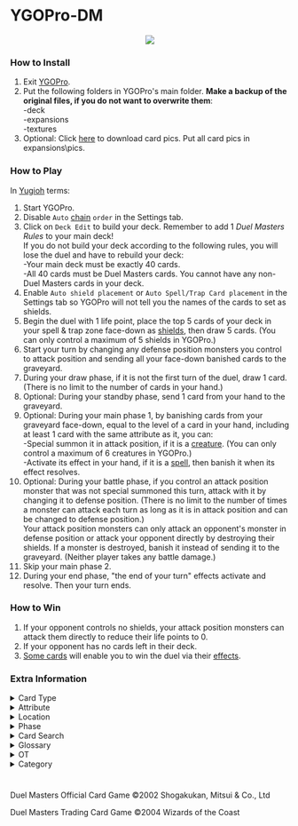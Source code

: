 # YGOPro-DM

<p align="center">
	<img src="https://user-images.githubusercontent.com/18324297/34651382-49c5daba-f3d8-11e7-9222-1488ac1761d8.png">
</p>

### How to Install
1. Exit [YGOPro](https://github.com/Fluorohydride/ygopro).
2. Put the following folders in YGOPro's main folder. **Make a backup of the original files, if you do not want to overwrite them**:<br>
-deck<br>
-expansions<br>
-textures
3. Optional: Click [here](https://mega.nz/#F!4FxAXQiK!7rH4MxHlAnA256lwFwo7Ng) to download card pics. Put all card pics in expansions\pics.

### How to Play
In [Yugioh](http://yugioh.wikia.com/wiki/Yu-Gi-Oh!_Trading_Card_Game) terms:
1. Start YGOPro.
2. Disable `Auto` [chain](http://yugioh.wikia.com/wiki/Chain) `order` in the Settings tab.
3. Click on `Deck Edit` to build your deck. Remember to add 1 *Duel Masters Rules* to your main deck!<br>
If you do not build your deck according to the following rules, you will lose the duel and have to rebuild your deck:<br>
	-Your main deck must be exactly 40 cards.<br>
	-All 40 cards must be Duel Masters cards. You cannot have any non-Duel Masters cards in your deck.<br>
4. Enable `Auto shield placement` or `Auto Spell/Trap Card placement` in the Settings tab so YGOPro will not tell you the names of the cards to set as shields.
5. Begin the duel with 1 life point, place the top 5 cards of your deck in your spell & trap zone face-down as [shields](http://duelmasters.wikia.com/wiki/Shield), then draw 5 cards. (You can only control a maximum of 5 shields in YGOPro.)
6. Start your turn by changing any defense position monsters you control to attack position and sending all your face-down banished cards to the graveyard.
7. During your draw phase, if it is not the first turn of the duel, draw 1 card. (There is no limit to the number of cards in your hand.)
8. Optional: During your standby phase, send 1 card from your hand to the graveyard.
9. Optional: During your main phase 1, by banishing cards from your graveyard face-down, equal to the level of a card in your hand, including at least 1 card with the same attribute as it, you can:<br>
	-Special summon it in attack position, if it is a [creature](http://duelmasters.wikia.com/wiki/Creature). (You can only control a maximum of 6 creatures in YGOPro.)<br>
	-Activate its effect in your hand, if it is a [spell](http://duelmasters.wikia.com/wiki/Spell), then banish it when its effect resolves.
10. Optional: During your battle phase, if you control an attack position monster that was not special summoned this turn, attack with it by changing it to defense position. (There is no limit to the number of times a monster can attack each turn as long as it is in attack position and can be changed to defense position.)<br>
Your attack position monsters can only attack an opponent's monster in defense position or attack your opponent directly by destroying their shields. If a monster is destroyed, banish it instead of sending it to the graveyard. (Neither player takes any battle damage.)
11. Skip your main phase 2.
12. During your end phase, "the end of your turn" effects activate and resolve. Then your turn ends.

### How to Win
1. If your opponent controls no shields, your attack position monsters can attack them directly to reduce their life points to 0.
2. If your opponent has no cards left in their deck.
3. [Some cards](http://duelmasters.wikia.com/wiki/Template:Alternate_Win_Condition) will enable you to win the duel via their [effects](http://duelmasters.wikia.com/wiki/Effect).

### Extra Information
<details>
<summary>Card Type</summary>

- Creature = `Monster + Effect (Attribute = Civilization, Level = Mana Cost, ATK = DEF = Power)`
	- Creature that has no abilities = `Monster + Effect + Tuner`
	- Evolution Creature = `Monster + Effect + Special Summon`
- Spell = `Monster + Spell (Attribute = Civilization, Level = Mana Cost)`
</details>
<details>
<summary>Attribute</summary>

- Light Civilization = `LIGHT Attribute`
- Water Civilization = `WATER Attribute`
- Darkness Civilization = `DARK Attribute`
- Fire Civilization = `FIRE Attribute`
- Nature Civilization = `EARTH Attribute`
</details>
<details>
<summary>Location</summary>

- Battle Zone = `Monster Zone`
- Shield Zone = `Spell & Trap Zone`
- Mana Zone (untapped cards) = `Graveyard`
- Mana Zone (tapped cards) = `Face-down banished cards` (text color = black)
- Graveyard = `Face-up banished cards` (text color = blue)
- Hyperspatial Zone = `Extra Deck`
</details>
<details>
<summary>Phase</summary>

1. Start of Turn Step (Untap Step) = `EVENT_PREDRAW` = Untap all your tapped cards.<br>
2. Draw Step = `PHASE_DRAW` = Draw a card from your deck.<br>
3. Charge Step = `PHASE_STANDBY` = You may put a card from your hand into your mana zone.<br>
4. Main Step = `PHASE_MAIN1` = You may use cards, such as summoning creatures, casting spells, generating and crossing cross gear or fortifying castles by paying the appropriate costs.<br>
5. Attack Step = `PHASE_BATTLE` = You may attack with creatures or use Tap Abilities.<br>
6. End Step = `PHASE_END` = Any abilities that trigger "the end of your turn" resolve now.
</details>
<details>
<summary>Card Search</summary>

You can search for the following specific card information in YGOPro:

- Card Ability: Use the `No Ability` tab for creatures that have [no abilities](http://duelmasters.wikia.com/wiki/Vanilla)
- Card Type: Use the `Card Type` tab or type `Type:` in the search bar
- Civilization: Use the `Civilization` (`Civ`) tab
- Evolution Creature: Use the `Evolution` tab or type `Type: Evolution Creature` in the search bar
- Mana Cost: Use the `Mana` tab
- Multicolored: Type `put into your mana zone tapped.)` in the search bar
- Power: Use the `Power` tab
- Race: Type `Race:` in the search bar
- Region-exclusive cards: Use the `Limitation` tab
- You can also search for cards whose abilities have been modified for YGOPro by typing `YGOPro`.
</details>
<details>
<summary>Glossary</summary>

- Ability = `Effect`
- Active Player = `Turn Player`
- Attack Step = `Battle Phase`
- Attack Trigger = `An effect that activates when a monster attacks`
- Break = `Destroy a card in the Spell & Trap Zone`
- Cast = `Activate this Spell's effect in your hand, by banishing cards from your Graveyard face-down equal to its Level, including at least 1 card with the same Attribute as it`
- Category Name ("Archetype") = [`Category`](https://www.db.yugioh-card.com/yugiohdb/deck_search.action?request_locale=en)
- Charge Mana = `Once per turn, during your Standby Phase, send 1 card from your hand to the Graveyard`
- Charge Step = `Standby Phase`
- Choose = `Target` (Japanese text contains 選 or 選ぶ)
- Civilization = `Attribute`
- Come Into Play = `If this card is Special Summoned:`
- Creature = `Monster`
- Defending Player = `Non-Turn Player`
- Discard = `Banish a card from a player's hand. (This is treated as discarding a card.)`
- Draw Step = `Draw Phase`
- End Step = `End Phase`
- Leave = `When a monster leaves the field`
- Look = `Look at a face-down card or a card that is not public knowledge`
- Main Step = `Main Phase 1`
- Mana = `Card in the Graveyard or a face-down banished card`
- Monocolored = `Card with a single Attribute`
- Multicolored = `Card with, or is treated as having, 2 or more Attributes`
- Power = `ATK` = `DEF`
- Put Into Graveyard = `If this card is banished:`
- Race (Category) = `Category` (similar to [Types](http://yugioh.wikia.com/wiki/Type) in Yugioh)
- Reveal = `Show a card`
- Search = `Look at a player's Deck`
- Shield = `Card in the Spell & Trap Zone`
- Static Ability = [`Continuous Effect`](http://yugioh.wikia.com/wiki/Continuous_Effect)
- Step = `Phase`
- Summon = `Special Summon this card (from your hand) in Attack Position, by banishing cards from your Graveyard face-down equal to its Level, including at least 1 card with the same Attribute as it`
- Summoning Sickness = `This card cannot attack the turn it is Special Summoned`
- Switch = `Switch the location of a card in the X Zone with a card in the Y Zone`
- Tap = `Change a monster to Defense Position/Banish a card from the Graveyard face-down`
- Tapped = `Defense Position/Face-down banished card`
- Trigger Ability = [`Trigger Effect`](http://yugioh.wikia.com/wiki/Trigger_Effect)
- Untap = `Change a monster to Attack Position/Send a face-down banished card to the Graveyard`
- Untap Step = `Before the turn player's normal draw`
- Untapped = `Attack Position/Card in the Graveyard`
- Up to = `0 to N` (For example, if a card tells you to "draw up to 3 cards", you can draw 0,1,2, or 3 cards.)
</details>
<details>
<summary>OT</summary>

- `0x5` = OCG only card (`0x1` OCG + `0x4` Anime/DIY)
- `0x6` = TCG only card (`0x2` TCG + `0x4` Anime/DIY)
- `0x7` = OCG + TCG card (`0x1` OCG + `0x2` TCG + `0x4` Anime/DIY)
- `0x21` = OCG only + game original card (`0x1` OCG + `0x4` Anime/DIY + `0x16` Video Game)
- `0x22` = TCG only + game original card (`0x2` TCG + `0x4` Anime/DIY + `0x16` Video Game)
- `0x23` = OCG + TCG + game original card (`0x1` OCG + `0x2` TCG + `0x4` Anime/DIY + `0x16` Video Game)
</details>
<details>
<summary>Category</summary>

- `0x1	Destroy Spell/Trap` = Decrease the number of cards in a player's shield zone
- `0x2	Destroy Monster` = Destroy a creature
- `0x4	Banish Card` = Put a card into the graveyard
- `0x8	Send to Graveyard` = Put a card into the mana zone
- `0x10	Return to Hand` = Return a card from the battle zone, shield zone, mana zone or graveyard to a player's hand
- `0x20	Return to Deck` = Put a card into a player's deck
- `0x40	Destroy Hand` = Decrease the opponent's hand size
- `0x80	Destroy Deck` = Decrease the opponent's deck size
- `0x100	Increase Draw` = Put a card from the top of a player's deck into a player's hand
- `0x200	Search Deck` = Look at a player's deck
- `0x400	GY to Hand/Field` = Put a card from the graveyard into a player's hand or in play
- `0x800	Change Battle Position` = Untap or tap a card
- `0x1000	Get Control` = ～Reserved～
- `0x2000	Increase/Decrease ATK/DEF` = Increase or decrease a creature's power
- `0x4000	Piercing` = No summoning sickness; ignore any effects that prevent creatures from attacking
- `0x8000	Attack Multiple Times` = Lists "can attack untapped creatures" in the card's text
- `0x10000	Limit Attack` = Prevent an attack from taking place; can't attack or can't attack players
- `0x20000	Direct Attack` = Lists "attacks each turn if able" or "blocks if able"
- `0x40000	Special Summon` = Evolution creature; shield trigger creature; put a card into the battle zone
- `0x80000	Token` = ～Reserved～
- `0x100000	Type-related` = Lists "race" or a particular race in the card's text
- `0x200000	Attribute-related` = Lists "civilization" or a particular civilization in the card's text
- `0x400000	Reduce LP` = Decrease the number of cards in a player's mana zone
- `0x800000	Increase LP` = Increase the number of cards in a player's shield zone
- `0x1000000	Cannot Be Destroyed` = Prevent a card from being destroyed
- `0x2000000	Cannot Be Targeted` = Prevent a creature from being blocked or chosen with an ability
- `0x4000000	Counter` = Prevent a player from casting spells
- `0x8000000	Gamble` = ～Reserved～
- `0x10000000	Fusion` = ～Reserved～
- `0x20000000	Synchro` = ～Reserved～
- `0x40000000	Xyz` = Evolution creature; lists "evolution" in the card's text
- `0x80000000	Negate Effect` = ～Reserved～
- Uncategorized: `Play for Free`, `Increase/Decrease Mana Cost`
</details>

#
Duel Masters Official Card Game
©2002 Shogakukan, Mitsui & Co., Ltd

Duel Masters Trading Card Game
©2004 Wizards of the Coast
